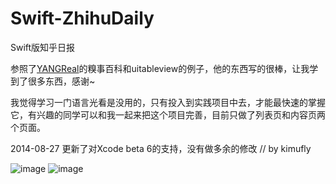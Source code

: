 Swift-ZhihuDaily
================

Swift版知乎日报

参照了[YANGReal](https://github.com/YANGReal)的糗事百科和uitableview的例子，他的东西写的很棒，让我学到了很多东西，感谢~

我觉得学习一门语言光看是没用的，只有投入到实践项目中去，才能最快速的掌握它，有兴趣的同学可以和我一起来把这个项目完善，目前只做了列表页和内容页两个页面。

2014-08-27 更新了对Xcode beta 6的支持，没有做多余的修改  // by kimufly

![image](https://raw.githubusercontent.com/jxd001/Swift-ZhihuDaily/master/67aa55f3gw1ehb8okl90uj20hs0wsdjz.jpg)
![image](https://raw.githubusercontent.com/jxd001/Swift-ZhihuDaily/master/67aa55f3gw1ehb8oniy7jj20hs0wsq8p.jpg)

